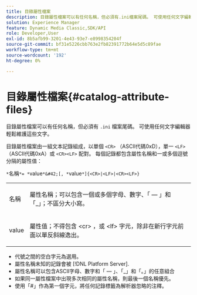 ```yaml
---
title: 目錄屬性檔案
description: 目錄屬性檔案可以有任何名稱，但必須有.ini檔案尾碼。 可使用任何文字編輯器輕鬆維護這些文字。
solution: Experience Manager
feature: Dynamic Media Classic,SDK/API
role: Developer,User
exl-id: 8b5afb99-3201-4e43-93e7-e8998354204f
source-git-commit: bf31e5226cbb763e2fb82391772b64e5d5c89fae
workflow-type: tm+mt
source-wordcount: '192'
ht-degree: 0%

---
```


# 目錄屬性檔案{#catalog-attribute-files}

目錄屬性檔案可以有任何名稱，但必須有 `.ini` 檔案尾碼。 可使用任何文字編輯器輕鬆維護這些文字。

目錄屬性檔案由一組文本記錄組成，以單個 `<CR>` （ASCII代碼0xD），單一 `<LF>` （ASCII代碼0xA）或 `<CR><LF>` 配對。 每個記錄都包含屬性名稱和一或多個逗號分隔的屬性值：

`*`名稱`*= *`value`*&#42;[, *`value`*]{<CR>|<LF>|<CR><LF>}`

<table id="simpletable_8454AD549FDA421BA1469CDA44132773"> 
 <tr class="strow"> 
  <td class="stentry"> <p> <span class="codeph"> <span class="varname"> 名稱 </span> </span> </p> </td> 
  <td class="stentry"> <p>屬性名稱；可以包含一個或多個字母、數字、「 — 」和「_」；不區分大小寫。 </p> </td> 
 </tr> 
 <tr class="strow"> 
  <td class="stentry"> <p> <span class="codeph"> <span class="varname"> value </span> </span> </p> </td> 
  <td class="stentry"> <p>屬性值；不得包含 <span class="codeph"> &lt;cr&gt; </span>，或 <span class="codeph"> &lt;lf&gt; </span> 字元，除非在新行字元前面以單反斜線逸出。 </p> </td> 
 </tr> 
</table>

* 代號之間的空白字元為選用。
* 屬性名稱未知的記錄會被 [!DNL Platform Server].
* 屬性名稱可以包含ASCII字母、數字和「 — 」、「_」和「。」的任意組合
* 如果同一屬性檔案中出現多次相同的屬性名稱，則最後一個名稱優先。
* 使用「#」作為第一個字元，將任何記錄標籤為解析器忽略的注釋。

